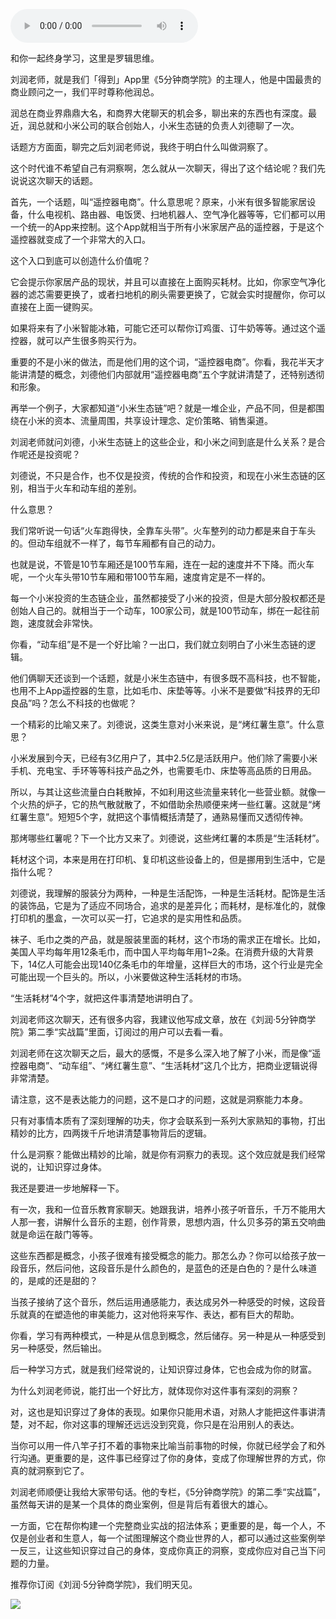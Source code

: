 <audio src="http://igetoss.cdn.igetget.com/mp3/201712/11/201712111920421961512046.mp3" controls="controls">您的浏览器不支持 audio 标签。</audio><p>和你一起终身学习，这里是罗辑思维。</p><p>刘润老师，就是我们「得到」App里《5分钟商学院》的主理人，他是中国最贵的商业顾问之一，我们平时尊称他润总。</p><p>润总在商业界鼎鼎大名，和商界大佬聊天的机会多，聊出来的东西也有深度。最近，润总就和小米公司的联合创始人，小米生态链的负责人刘德聊了一次。</p><p>话题方方面面，聊完之后刘润老师说，我终于明白什么叫做洞察了。</p><p>这个时代谁不希望自己有洞察啊，怎么就从一次聊天，得出了这个结论呢？我们先说说这次聊天的话题。</p><p>首先，一个话题，叫“遥控器电商”。什么意思呢？原来，小米有很多智能家居设备，什么电视机、路由器、电饭煲、扫地机器人、空气净化器等等，它们都可以用一个统一的App来控制。这个App就相当于所有小米家居产品的遥控器，于是这个遥控器就变成了一个非常大的入口。</p><p>这个入口到底可以创造什么价值呢？</p><p>它会提示你家居产品的现状，并且可以直接在上面购买耗材。比如，你家空气净化器的滤芯需要更换了，或者扫地机的刷头需要更换了，它就会实时提醒你，你可以直接在上面一键购买。</p><p>如果将来有了小米智能冰箱，可能它还可以帮你订鸡蛋、订牛奶等等。通过这个遥控器，就可以产生很多购买行为。</p><p>重要的不是小米的做法，而是他们用的这个词，“遥控器电商”。你看，我花半天才能讲清楚的概念，刘德他们内部就用“遥控器电商”五个字就讲清楚了，还特别透彻和形象。</p><p>再举一个例子，大家都知道“小米生态链”吧？就是一堆企业，产品不同，但是都围绕在小米的资本、流量周围，共享设计理念、定价策略、销售渠道。</p><p>刘润老师就问刘德，小米生态链上的这些企业，和小米之间到底是什么关系？是合作呢还是投资呢？</p><p>刘德说，不只是合作，也不仅是投资，传统的合作和投资，和现在小米生态链的区别，相当于火车和动车组的差别。</p><p>什么意思？</p><p>我们常听说一句话“火车跑得快，全靠车头带”。火车整列的动力都是来自于车头的。但动车组就不一样了，每节车厢都有自己的动力。</p><p>也就是说，不管是10节车厢还是100节车厢，连在一起的速度并不下降。而火车呢，一个火车头带10节车厢和带100节车厢，速度肯定是不一样的。</p><p>每一个小米投资的生态链企业，虽然都接受了小米的投资，但是大部分股权都还是创始人自己的。就相当于一个动车，100家公司，就是100节动车，绑在一起往前跑，速度就会非常快。</p><p>你看，“动车组”是不是一个好比喻？一出口，我们就立刻明白了小米生态链的逻辑。</p><p>他们俩聊天还谈到一个话题，就是小米生态链中，有很多既不高科技，也不智能，也用不上App遥控器的生意，比如毛巾、床垫等等。小米不是要做“科技界的无印良品”吗？怎么不科技的也做呢？</p><p>一个精彩的比喻又来了。刘德说，这类生意对小米来说，是“烤红薯生意”。什么意思？</p><p>小米发展到今天，已经有3亿用户了，其中2.5亿是活跃用户。他们除了需要小米手机、充电宝、手环等等科技产品之外，也需要毛巾、床垫等高品质的日用品。</p><p>所以，与其让这些流量白白耗散掉，不如利用这些流量来转化一些营业额。就像一个火热的炉子，它的热气散就散了，不如借助余热顺便来烤一些红薯。这就是“烤红薯生意”。短短5个字，就把这个事情概括清楚了，通熟易懂而又透彻传神。</p><p>那烤哪些红薯呢？下一个比方又来了。刘德说，这些烤红薯的本质是“生活耗材”。</p><p>耗材这个词，本来是用在打印机、复印机这些设备上的，但是挪用到生活中，它是指什么呢？</p><p>刘德说，我理解的服装分为两种，一种是生活配饰，一种是生活耗材。配饰是生活的装饰品，它是为了适应不同场合，追求的是差异化；而耗材，是标准化的，就像打印机的墨盒，一次可以买一打，它追求的是实用性和品质。</p><p>袜子、毛巾之类的产品，就是服装里面的耗材，这个市场的需求正在增长。比如，美国人平均每年用12条毛巾，而中国人平均每年用1~2条。在消费升级的大背景下，14亿人可能会出现140亿条毛巾的年增量，这样巨大的市场，这个行业是完全可能出现一个巨头的。所以，小米要做这种生活耗材的市场。</p><p>“生活耗材”4个字，就把这件事清楚地讲明白了。</p><p>刘润老师这次聊天，还有很多内容，我建议他写成文章，放在《刘润·5分钟商学院》第二季“实战篇”里面，订阅过的用户可以去看一看。</p><p>刘润老师在这次聊天之后，最大的感慨，不是多么深入地了解了小米，而是像“遥控器电商”、“动车组”、“烤红薯生意”、“生活耗材”这几个比方，把商业逻辑说得非常清楚。</p><p>请注意，这不是表达能力的问题，这不是口才的问题，这就是洞察能力本身。</p><p>只有对事情本质有了深刻理解的功夫，你才会联系到一系列大家熟知的事物，打出精妙的比方，四两拨千斤地讲清楚事物背后的逻辑。</p><p>什么是洞察？能做出精妙的比喻，就是你有洞察力的表现。这个效应就是我们经常说的，让知识穿过身体。</p><p>我还是要进一步地解释一下。</p><p>有一次，我和一位音乐教育家聊天。她跟我讲，培养小孩子听音乐，千万不能用大人那一套，讲解什么音乐的主题，创作背景，思想内涵，什么贝多芬的第五交响曲就是命运在敲门等等。</p><p>这些东西都是概念，小孩子很难有接受概念的能力。那怎么办？你可以给孩子放一段音乐，然后问他，这段音乐是什么颜色的，是蓝色的还是白色的？是什么味道的，是咸的还是甜的？</p><p>当孩子接纳了这个音乐，然后运用通感能力，表达成另外一种感受的时候，这段音乐就真的在塑造他的审美能力，这对他将来写作、表达，都有巨大的帮助。</p><p>你看，学习有两种模式，一种是从信息到概念，然后储存。另一种是从一种感受到另一种感受，然后输出。</p><p>后一种学习方式，就是我们经常说的，让知识穿过身体，它也会成为你的财富。</p><p>为什么刘润老师说，能打出一个好比方，就体现你对这件事有深刻的洞察？</p><p>对，这也是知识穿过了身体的表现。如果你只能用术语，对熟人才能把这件事讲清楚，对不起，你对这事的理解还远远没到究竟，你只是在沿用别人的表达。</p><p>当你可以用一件八竿子打不着的事物来比喻当前事物的时候，你就已经学会了和外行沟通。更重要的是，这件事已经穿过了你的身体，变成了你理解世界的方式，你真的就洞察到它了。</p><p>刘润老师顺便让我给大家带句话。他的专栏，《5分钟商学院》的第二季“实战篇”，虽然每天讲的是某一个具体的商业案例，但是背后有着很大的雄心。</p><p>一方面，它在帮你构建一个完整商业实战的招法体系；更重要的是，每一个人，不仅是创业者和生意人，每一个试图理解这个商业世界的人，都可以通过这些案例举一反三，让这些知识穿过自己的身体，变成你真正的洞察，变成你应对自己当下问题的力量。</p><p>推荐你订阅《刘润·5分钟商学院》，我们明天见。</p><img src="https://piccdn.igetget.com/img/201712/11/201712112323251877443766.jpg" />
